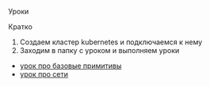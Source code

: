 Уроки

Кратко

1) Создаем кластер kubernetes и подключаемся к нему
2) Заходим в папку с уроком и выполняем уроки




- [урок про базовые примитивы](lesson-1/)
- [урок про сети](lesson-2/)
